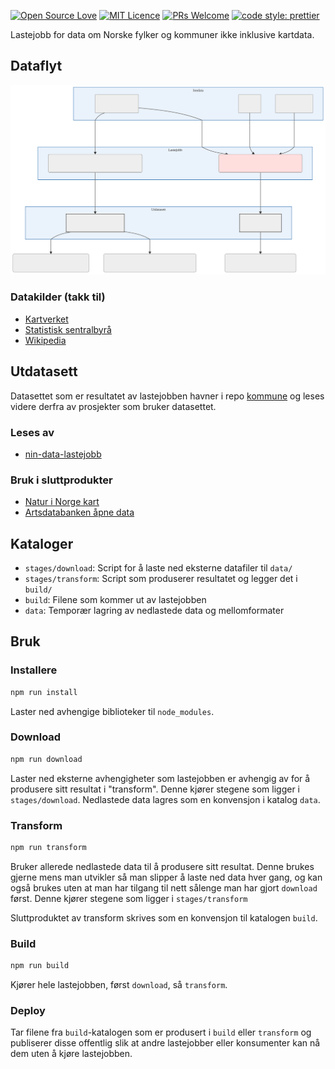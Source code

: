 [![Open Source Love](https://badges.frapsoft.com/os/v2/open-source.svg?v=103)](https://github.com/ellerbrock/open-source-badges/)
[![MIT Licence](https://badges.frapsoft.com/os/mit/mit.svg?v=103)](https://opensource.org/licenses/mit-license.php)
[![PRs Welcome](https://img.shields.io/badge/PRs-welcome-brightgreen.svg)](CONTRIBUTING.md#pull-requests)
[![code style: prettier](https://img.shields.io/badge/code_style-prettier-ff69b4.svg?style=flat-square)](https://github.com/prettier/prettier)

Lastejobb for data om Norske fylker og kommuner ikke inklusive kartdata.

## Dataflyt

![Flytdiagram](./doc/flytdiagram.svg)

### Datakilder (takk til)

- [Kartverket](https://kartkatalog.geonorge.no/metadata/kartverket/administrative-enheter-kommuner/041f1e6e-bdbc-4091-b48f-8a5990f3cc5b)
- [Statistisk sentralbyrå](https://ssb.no)
- [Wikipedia](https://no.wikipedia.org)

## Utdatasett

Datasettet som er resultatet av lastejobben havner i repo [kommune](https://github.com/Artsdatabanken/kommune) og leses videre derfra av prosjekter som bruker datasettet.

### Leses av

- [nin-data-lastejobb](https://github.com/Artsdatabanken/nin-data-lastejobb)

### Bruk i sluttprodukter

- [Natur i Norge kart](https://github.com/Artsdatabanken/nin-kart-frontend)
- [Artsdatabanken åpne data](https://data.artsdatabanken.no/)

## Kataloger

- `stages/download`: Script for å laste ned eksterne datafiler til `data/`
- `stages/transform`: Script som produserer resultatet og legger det i `build/`
- `build`: Filene som kommer ut av lastejobben
- `data`: Temporær lagring av nedlastede data og mellomformater

## Bruk

### Installere

```bash
npm run install
```

Laster ned avhengige biblioteker til `node_modules`.

### Download

```bash
npm run download
```

Laster ned eksterne avhengigheter som lastejobben er avhengig av for å produsere sitt resultat i "transform". Denne kjører stegene som ligger i `stages/download`. Nedlastede data lagres som en konvensjon i katalog `data`.

### Transform

```bash
npm run transform
```

Bruker allerede nedlastede data til å produsere sitt resultat. Denne brukes gjerne mens man utvikler så man slipper å laste ned data hver gang, og kan også brukes uten at man har tilgang til nett sålenge man har gjort `download` først. Denne kjører stegene som ligger i `stages/transform`

Sluttproduktet av transform skrives som en konvensjon til katalogen `build`.

### Build

```bash
npm run build
```

Kjører hele lastejobben, først `download`, så `transform`.

### Deploy

Tar filene fra `build`-katalogen som er produsert i `build` eller `transform` og publiserer disse offentlig slik at andre lastejobber eller konsumenter kan nå dem uten å kjøre lastejobben.
